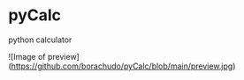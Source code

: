 # pyCalc
python calculator 

![Image of preview] (https://github.com/borachudo/pyCalc/blob/main/preview.jpg)
